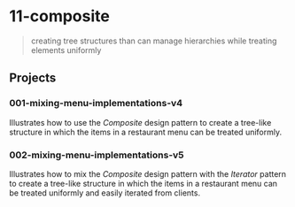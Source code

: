 # 11-composite
> creating tree structures than can manage hierarchies while treating elements uniformly

## Projects

### 001-mixing-menu-implementations-v4
Illustrates how to use the *Composite* design pattern to create a tree-like structure in which the items in a restaurant menu can be treated uniformly.

### 002-mixing-menu-implementations-v5
Illustrates how to mix the *Composite* design pattern  with the *Iterator* pattern to create a tree-like structure in which the items in a restaurant menu can be treated uniformly and easily iterated from clients.
